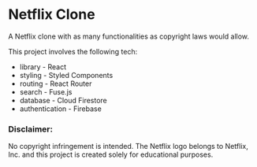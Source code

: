 # Netflix Clone

A Netflix clone with as many functionalities as copyright laws would allow.

This project involves the following tech:
- library - React
- styling - Styled Components
- routing - React Router
- search - Fuse.js
- database - Cloud Firestore
- authentication - Firebase

### Disclaimer:
No copyright infringement is intended. The Netflix logo belongs to Netflix, Inc. and this project is created solely for educational purposes.  